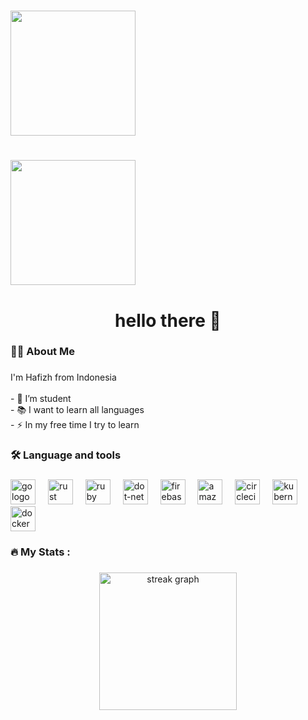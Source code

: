 # <div align="center">
  <img height="200" src="https://media1.giphy.com/media/v1.Y2lkPTc5MGI3NjExaGdlenkzODN2MG1taWYwMjl3cXB0MDBveHR6Y3NmN29jdWFjcTJpeSZlcD12MV9naWZzX3NlYXJjaCZjdD1n/h4HHnU9RXd1Dvc24Gs/200.webp"  />
</div>

# <div align="center">
  <img height="200" src="https://media4.giphy.com/media/v1.Y2lkPTc5MGI3NjExNGQ3a3NyNHgwZXplejd4NXhxNXoyOGZic2MybGhramVnZjF1bmY1cyZlcD12MV9pbnRlcm5hbF9naWZfYnlfaWQmY3Q9Zw/CchzkJJ6UrQmQ/giphy.gif"  />
</div>


###

<h1 align="center">hello there 👋</h1>

###

<h3 align="left">👩‍💻  About Me</h3>

###

<p align="left">I'm Hafizh from Indonesia <br><br>- 🔭 I’m student<br>- 📚 I want to learn all languages<br>- ⚡ In my free time I try to learn</p>

###

<h3 align="left">🛠 Language and tools</h3>

###

<div align="left">
  <img src="https://cdn.jsdelivr.net/gh/devicons/devicon/icons/go/go-original-wordmark.svg" height="40" alt="go logo"  />
  <img width="12" />
  <img src="https://cdn.jsdelivr.net/gh/devicons/devicon/icons/rust/rust-original.svg" height="40" alt="rust logo"  />
  <img width="12" />
  <img src="https://cdn.jsdelivr.net/gh/devicons/devicon/icons/ruby/ruby-plain-wordmark.svg" height="40" alt="ruby logo"  />
  <img width="12" />
  <img src="https://cdn.jsdelivr.net/gh/devicons/devicon/icons/dot-net/dot-net-plain-wordmark.svg" height="40" alt="dot-net logo"  />
  <img width="12" />
  <img src="https://cdn.jsdelivr.net/gh/devicons/devicon/icons/firebase/firebase-plain-wordmark.svg" height="40" alt="firebase logo"  />
  <img width="12" />
  <img src="https://cdn.jsdelivr.net/gh/devicons/devicon/icons/amazonwebservices/amazonwebservices-line-wordmark.svg" height="40" alt="amazonwebservices logo"  />
  <img width="12" />
  <img src="https://cdn.jsdelivr.net/gh/devicons/devicon/icons/circleci/circleci-plain.svg" height="40" alt="circleci logo"  />
  <img width="12" />
  <img src="https://cdn.jsdelivr.net/gh/devicons/devicon/icons/kubernetes/kubernetes-plain.svg" height="40" alt="kubernetes logo"  />
  <img width="12" />
  <img src="https://cdn.jsdelivr.net/gh/devicons/devicon/icons/docker/docker-plain-wordmark.svg" height="40" alt="docker logo"  />
</div>

###

<h3 align="left">🔥   My Stats :</h3>

###

<div align="center">
  <img src="https://streak-stats.demolab.com?user=maurodesouza&locale=en&mode=daily&theme=dark&hide_border=false&border_radius=5&order=3" height="220" alt="streak graph"  />
</div>

###
